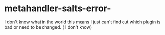 # metahandler-salts-error-
I don't know what in the world this means I just can't find out which plugin is bad or need to be changed. ( I don't know)
